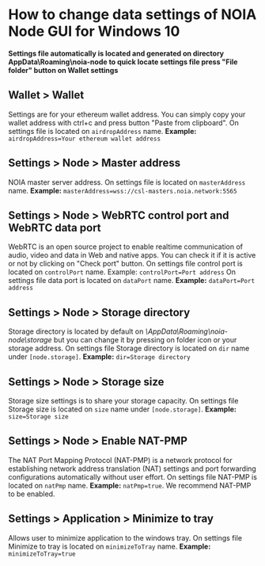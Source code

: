 # How to change data settings of NOIA Node GUI for Windows 10

**Settings file automatically is located and generated on directory AppData\Roaming\noia-node to quick locate settings file press "File folder" button on Wallet settings**

## Wallet > Wallet 
Settings are for your ethereum wallet address. You can simply copy your wallet address with ctrl+c and press button "Paste from clipboard".
On settings file is located on `airdropAddress` name. **Example:** `airdropAddress=Your ethereum wallet address`

## Settings > Node > Master address
NOIA master server address.
On settings file is located on `masterAddress` name. **Example:** `masterAddress=wss://csl-masters.noia.network:5565`

## Settings > Node > WebRTC control port and WebRTC data port
WebRTC is an open source project to enable realtime communication of audio, video and data in Web and native apps. You can check it if it is active or not by clicking on "Check port" button.
On settings file control port is located on `controlPort` name. Example: `controlPort=Port address`
On settings file data port is located on `dataPort` name. **Example:** `dataPort=Port address`

## Settings > Node > Storage directory
Storage directory is located by default on *\AppData\Roaming\noia-node\storage* but you can change it by pressing on folder icon or your storage address.
On settings file Storage directory is located on `dir` name under `[node.storage]`. **Example:** `dir=Storage directory`

## Settings > Node > Storage size
Storage size settings is to share your storage capacity.
On settings file Storage size is located on `size` name under `[node.storage]`. **Example:** `size=Storage size`

## Settings > Node > Enable NAT-PMP
The NAT Port Mapping Protocol (NAT-PMP) is a network protocol for establishing network address translation (NAT) settings and port forwarding configurations automatically without user effort.
On settings file NAT-PMP is located on `natPmp` name. **Example:** `natPmp=true`. We recommend NAT-PMP to be enabled.

## Settings > Application > Minimize to tray
Allows user to minimize application to the windows tray.
On settings file Minimize to tray is located on `minimizeToTray` name. **Example:** `minimizeToTray=true`
